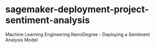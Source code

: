 # sagemaker-deployment-project-sentiment-analysis
Machine Learning Engineering NanoDegree - Deploying a Sentiment Analysis Model
